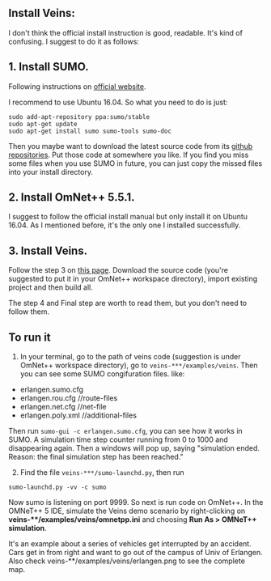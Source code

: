 ## Install Veins:

I don't think the official install instruction is good, readable. It's kind of confusing. I suggest to do it as follows:

## 1. Install SUMO.

Following instructions on [official website](https://sumo.dlr.de/userdoc/Installing.html).

I recommend to use Ubuntu 16.04. So what you need to do is just:
```
sudo add-apt-repository ppa:sumo/stable
sudo apt-get update
sudo apt-get install sumo sumo-tools sumo-doc
```

Then you maybe want to download the latest source code from its [github repositories](https://github.com/eclipse/sumo). Put those code at somewhere you like. If you find you miss some files when you use SUMO in future, you can just copy the missed files into your install directory. 

## 2. Install OmNet++ 5.5.1. 

I suggest to follow the official install manual but only install it on Ubuntu 16.04. As I mentioned before, it's the only one I installed successfully.

## 3. Install Veins. 

Follow the step 3 on [this page](https://veins.car2x.org/tutorial/). Download the source code (you're suggested to put it in your OmNet++ workspace directory), import existing project and then build all.

The step 4 and Final step are worth to read them, but you don't need to follow them. 

## To run it

1. In your terminal, go to the path of veins code (suggestion is under OmNet++ workspace directory), go to `veins-***/examples/veins`. Then you can see some SUMO congifuration files. like:
- erlangen.sumo.cfg
- erlangen.rou.cfg //route-files
- erlangen.net.cfg //net-file
- erlangen.poly.xml //additional-files

Then run `sumo-gui -c erlangen.sumo.cfg`, you can see how it works in SUMO. A simulation time step counter running from 0 to 1000 and disappearing again. Then a windows will pop up, saying "simulation ended. Reason: the final simulation step has been reached."


2. Find the file `veins-***/sumo-launchd.py`, then run
```
sumo-launchd.py -vv -c sumo
```
Now sumo is listening on port 9999. So next is run code on OmNet++. In the OMNeT++ 5 IDE, simulate the Veins demo scenario by right-clicking on **veins-\*\*/examples/veins/omnetpp.ini** and choosing **Run As > OMNeT++ simulation**. 

It's an example about a series of vehicles get interrupted by an accident. Cars get in from right and want to go out of the campus of Univ of Erlangen. Also check veins-\*\*/examples/veins/erlangen.png to see the complete map. 
